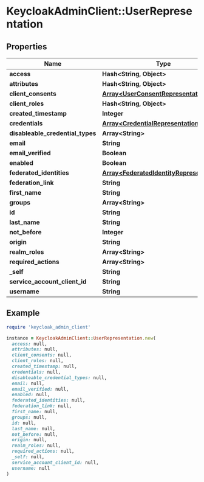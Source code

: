 # KeycloakAdminClient::UserRepresentation

## Properties

| Name | Type | Description | Notes |
| ---- | ---- | ----------- | ----- |
| **access** | **Hash&lt;String, Object&gt;** |  | [optional] |
| **attributes** | **Hash&lt;String, Object&gt;** |  | [optional] |
| **client_consents** | [**Array&lt;UserConsentRepresentation&gt;**](UserConsentRepresentation.md) |  | [optional] |
| **client_roles** | **Hash&lt;String, Object&gt;** |  | [optional] |
| **created_timestamp** | **Integer** |  | [optional] |
| **credentials** | [**Array&lt;CredentialRepresentation&gt;**](CredentialRepresentation.md) |  | [optional] |
| **disableable_credential_types** | **Array&lt;String&gt;** |  | [optional] |
| **email** | **String** |  | [optional] |
| **email_verified** | **Boolean** |  | [optional] |
| **enabled** | **Boolean** |  | [optional] |
| **federated_identities** | [**Array&lt;FederatedIdentityRepresentation&gt;**](FederatedIdentityRepresentation.md) |  | [optional] |
| **federation_link** | **String** |  | [optional] |
| **first_name** | **String** |  | [optional] |
| **groups** | **Array&lt;String&gt;** |  | [optional] |
| **id** | **String** |  | [optional] |
| **last_name** | **String** |  | [optional] |
| **not_before** | **Integer** |  | [optional] |
| **origin** | **String** |  | [optional] |
| **realm_roles** | **Array&lt;String&gt;** |  | [optional] |
| **required_actions** | **Array&lt;String&gt;** |  | [optional] |
| **_self** | **String** |  | [optional] |
| **service_account_client_id** | **String** |  | [optional] |
| **username** | **String** |  | [optional] |

## Example

```ruby
require 'keycloak_admin_client'

instance = KeycloakAdminClient::UserRepresentation.new(
  access: null,
  attributes: null,
  client_consents: null,
  client_roles: null,
  created_timestamp: null,
  credentials: null,
  disableable_credential_types: null,
  email: null,
  email_verified: null,
  enabled: null,
  federated_identities: null,
  federation_link: null,
  first_name: null,
  groups: null,
  id: null,
  last_name: null,
  not_before: null,
  origin: null,
  realm_roles: null,
  required_actions: null,
  _self: null,
  service_account_client_id: null,
  username: null
)
```

